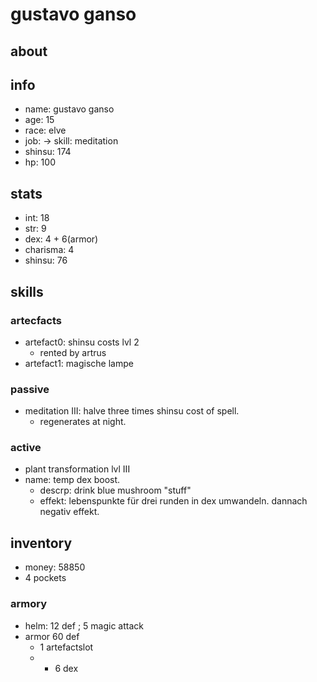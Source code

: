 # gustavo ganso

## about

## info

* name: gustavo ganso
* age: 15
* race: elve
* job: -> skill: meditation
* shinsu: 174
* hp: 100

## stats

* int: 18
* str: 9
* dex: 4 + 6(armor)
* charisma: 4
* shinsu: 76

## skills

### artecfacts

* artefact0: shinsu costs lvl 2
  * rented by artrus
* artefact1: magische lampe

### passive

* meditation III: halve three times shinsu cost of spell.
  * regenerates at night.

### active

* plant transformation lvl III
* name: temp dex boost.
  * descrp: drink blue mushroom "stuff"
  * effekt: lebenspunkte für drei runden in dex umwandeln. dannach negativ effekt. 

## inventory

* money: 58850
* 4 pockets

### armory 

* helm: 12 def ; 5 magic attack
* armor 60 def
  * 1 artefactslot
  * + 6 dex
